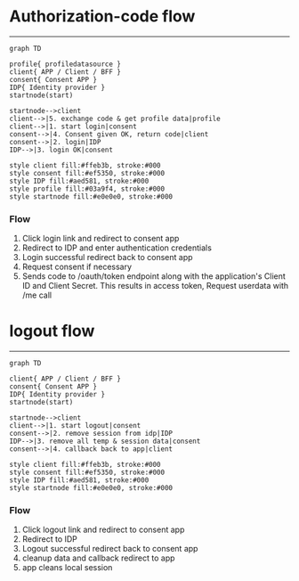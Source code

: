 # Authorization-code flow
---

```mermaid
graph TD

profile{ profiledatasource }
client{ APP / Client / BFF }
consent{ Consent APP }
IDP{ Identity provider }
startnode(start)

startnode-->client
client-->|5. exchange code & get profile data|profile
client-->|1. start login|consent
consent-->|4. Consent given OK, return code|client
consent-->|2. login|IDP
IDP-->|3. login OK|consent

style client fill:#ffeb3b, stroke:#000
style consent fill:#ef5350, stroke:#000
style IDP fill:#aed581, stroke:#000
style profile fill:#03a9f4, stroke:#000
style startnode fill:#e0e0e0, stroke:#000

```

### Flow

1. Click login link and redirect to consent app
2. Redirect to IDP and enter authentication credentials
3. Login successful redirect back to consent app
4. Request consent if necessary
5. Sends code to /oauth/token endpoint along with the application's Client ID and Client Secret. This results in access token, Request userdata with /me call


# logout flow
---

```mermaid
graph TD

client{ APP / Client / BFF }
consent{ Consent APP }
IDP{ Identity provider }
startnode(start)

startnode-->client
client-->|1. start logout|consent
consent-->|2. remove session from idp|IDP
IDP-->|3. remove all temp & session data|consent
consent-->|4. callback back to app|client

style client fill:#ffeb3b, stroke:#000
style consent fill:#ef5350, stroke:#000
style IDP fill:#aed581, stroke:#000
style startnode fill:#e0e0e0, stroke:#000

```

### Flow

1. Click logout link and redirect to consent app
2. Redirect to IDP
3. Logout successful redirect back to consent app
4. cleanup data and callback redirect to app
5. app cleans local session
